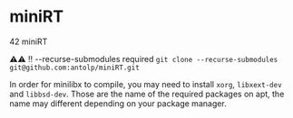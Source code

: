 # miniRT
42 miniRT


⚠️⚠️ ‼️ --recurse-submodules required
```git clone --recurse-submodules git@github.com:antolp/miniRT.git ```

In order for minilibx to compile, you may need to install `xorg`, `libxext-dev` and `libbsd-dev`. Those are the name of the required packages on apt, the name may different depending on your package manager.
